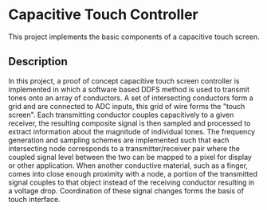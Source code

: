 # Capacitive Touch Controller

This project implements the basic components of a capacitive touch screen. 

## Description

In this project, a proof of concept capacitive touch screen controller is implemented in which a software based DDFS method is used to transmit tones onto an array of conductors. A set of intersecting conductors form a grid and are connected to ADC inputs, this grid of wire forms the "touch screen". Each transmitting conductor couples capacitively to a given receiver, the resulting composite signal is then sampled and processed to extract information about the magnitude of individual tones. The frequency generation and sampling schemes are implemented such that each intersecting node corresponds to a transmitter/receiver pair where the coupled signal level between the two can be mapped to a pixel for display or other application. When another conductive material, such as a finger, comes into close enough proximity with a node, a portion of the transmitted signal couples to that object instead of the receiving conductor resulting in a voltage drop. Coordination of these signal changes forms the basis of touch interface.

